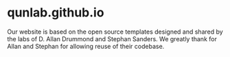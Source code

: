 # qunlab.github.io

Our website is based on the open source templates designed and shared by the labs of D. Allan Drummond and Stephan Sanders. We greatly thank for Allan and Stephan for allowing reuse of their codebase.
